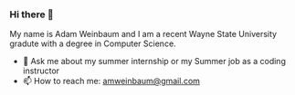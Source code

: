 ### Hi there 👋
My name is Adam Weinbaum and I am a recent Wayne State University gradute with a degree in Computer Science.
- 💬 Ask me about my summer internship or my Summer job as a coding instructor
- 📫 How to reach me: amweinbaum@gmail.com


<!--
**Adam746/Adam746** is a ✨ _special_ ✨ repository because its `README.md` (this file) appears on your GitHub profile.

Here are some ideas to get you started:

- 🔭 I’m currently working on ...
- 🌱 I’m currently learning ...
- 👯 I’m looking to collaborate on ...
- 🤔 I’m looking for help with ...
- 💬 Ask me about ...
- 📫 How to reach me: ...
- 😄 Pronouns: ...
- ⚡ Fun fact: ...
-->
